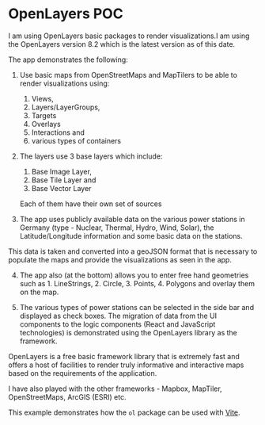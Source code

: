 # OpenLayers POC 

I am using OpenLayers basic packages to render visualizations.I am using the OpenLayers version 8.2 which is the latest version as of this date. 

The app demonstrates the following:

1. Use basic maps from OpenStreetMaps and MapTilers to be able to render visualizations using: 
    1. Views, 
    2. Layers/LayerGroups, 
    3. Targets 
    4. Overlays 
    5. Interactions and 
    6. various types of containers

2. The layers use 3 base layers which include: 
    1. Base Image Layer, 
    2. Base Tile Layer and
    3. Base Vector Layer

    Each of them have their own set of sources

3. The app uses publicly available data on the various power stations in Germany (type - Nuclear, Thermal, Hydro, Wind, Solar), the Latitude/Longitude information and some basic data on the stations.

This data is taken and converted into a geoJSON format that is necessary to populate the maps and provide the visualizations as seen in the app.

4. The app also (at the bottom) allows you to enter free hand geometries such as 1. LineStrings, 2. Circle, 3. Points, 4. Polygons and overlay them on the map.

5. The various types of power stations can be selected in the side bar and displayed as check boxes. The migration of data from the UI components to the logic components (React and JavaScript technologies) is demonstrated using the OpenLayers library as the framework.

OpenLayers is a free basic framework library that is extremely fast and offers a host of facilities to render truly informative and interactive maps based on the requirements of the application.

I have also played with the other frameworks - Mapbox, MapTiler, OpenStreetMaps, ArcGIS (ESRI) etc.


This example demonstrates how the `ol` package can be used with [Vite](https://vitejs.dev/).
